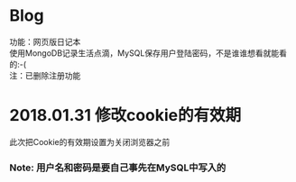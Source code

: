 # Blog
功能：网页版日记本<br>
使用MongoDB记录生活点滴，MySQL保存用户登陆密码，不是谁谁想看就能看的:-( <br>
注：已删除注册功能
# 2018.01.31 修改cookie的有效期
此次把Cookie的有效期设置为关闭浏览器之前
### Note: 用户名和密码是要自己事先在MySQL中写入的
